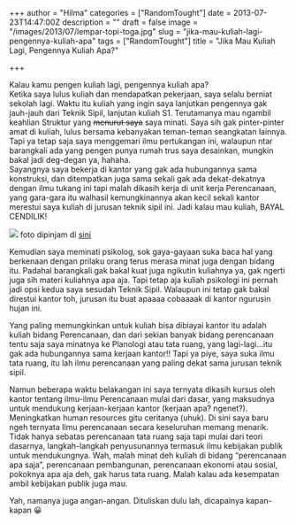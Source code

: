 +++
author = "Hilma"
categories = ["RandomTought"]
date = 2013-07-23T14:47:00Z
description = ""
draft = false
image = "/images/2013/07/lempar-topi-toga.jpg"
slug = "jika-mau-kuliah-lagi-pengennya-kuliah-apa"
tags = ["RandomTought"]
title = "Jika Mau Kuliah Lagi, Pengennya Kuliah Apa?"

+++

Kalau kamu pengen kuliah lagi, pengennya kuliah apa?  
 Ketika saya lulus kuliah dan mendapatkan pekerjaan, saya selalu berniat sekolah lagi. Waktu itu kuliah yang ingin saya lanjutkan pengennya gak jauh-jauh dari Teknik Sipil, lanjutan kuliah S1. Terutamanya mau ngambil keahlian Struktur yang ~~menurut saya~~ saya minati. Saya sih gak pinter-pinter amat di kuliah, lulus bersama kebanyakan teman-teman seangkatan lainnya. Tapi ya tetap saja saya menggemari ilmu pertukangan ini, walaupun ntar barangkali ada yang pengen punya rumah trus saya desainkan, mungkin bakal jadi deg-degan ya, hahaha.  
 Sayangnya saya bekerja di kantor yang gak ada hubungannya sama konstruksi, dan ditempatkan juga sama sekali gak ada dekat-dekatnya dengan ilmu tukang ini tapi malah dikasih kerja di unit kerja Perencanaan, yang gara-gara itu walhasil kemungkinannya akan kecil sekali kantor merestui saya kuliah di jurusan teknik sipil ini. Jadi kalau mau kuliah, BAYAL CENDILIK!

![](https://i2.wp.com/3.bp.blogspot.com/-4wz6HMnpCIk/UV6C2HPsV0I/AAAAAAAAALg/KTOJ7_DDK9M/s1600/lempar+topi+toga.jpg)
foto dipinjam di [sini](http://3.bp.blogspot.com/-4wz6HMnpCIk/UV6C2HPsV0I/AAAAAAAAALg/KTOJ7_DDK9M/s1600/lempar+topi+toga.jpg)

Kemudian saya meminati psikolog, sok gaya-gayaan suka baca hal yang berkenaan dengan prilaku orang terus merasa minat juga dengan bidang itu. Padahal barangkali gak bakal kuat juga ngikutin kuliahnya ya, gak ngerti juga sih materi kuliahnya apa aja. Tapi tetap aja kuliah psikologi ini pernah jadi opsi kedua saya sesudah Teknik Sipil. Walaupun ini tetap gak bakal direstui kantor toh, jurusan itu buat apaaaa cobaaaak di kantor ngurusin hujan ini.

Yang paling memungkinkan untuk kuliah bisa dibiayai kantor itu adalah kuliah bidang Perencanaan, dan dari sekian banyak bidang perencanaan tentu saja saya minatnya ke Planologi atau tata ruang, yang lagi-lagi…itu gak ada hubungannya sama kerjaan kantor!! Tapi ya piye, saya suka ilmu tata ruang, itu lah ilmu perencanaan yang paling dekat sama jurusan teknik sipil.

Namun beberapa waktu belakangan ini saya ternyata dikasih kursus oleh kantor tentang ilmu-ilmu Perencanaan mulai dari dasar, yang maksudnya untuk mendukung kerjaan-kerjaan kantor (kerjaan apa? ngenet?). Meningkatkan human resources gitu ceritanya (uhuk). Di sini saya baru ngeh ternyata Ilmu perencanaan secara keseluruhan memang menarik. Tidak hanya sebatas perencanaan tata ruang saja tapi mulai dari teori dasarnya, langkah-langkah penyusunannya termasuk ilmu kebijakan publik untuk mendukungnya. Wah, malah minat deh kuliah di bidang “perencanaan apa saja”, perencanaan pembangunan, perencanaan ekonomi atau sosial, pokoknya apa aja deh, gak harus tata ruang. Malah kalau ada kesempatan ambil kebijakan publik juga mau.

Yah, namanya juga angan-angan. Dituliskan dulu lah, dicapainya kapan-kapan 😀

